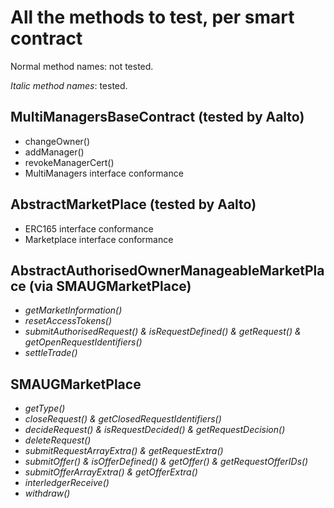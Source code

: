 # All the methods to test, per smart contract

Normal method names: not tested.

*Italic method names*: tested.

## MultiManagersBaseContract (tested by Aalto)

- changeOwner()
- addManager()
- revokeManagerCert()
- MultiManagers interface conformance

## AbstractMarketPlace (tested by Aalto)

- ERC165 interface conformance
- Marketplace interface conformance

## AbstractAuthorisedOwnerManageableMarketPlace (via SMAUGMarketPlace)

- *getMarketInformation()*
- *resetAccessTokens()*
- *submitAuthorisedRequest() & isRequestDefined() & getRequest() & getOpenRequestIdentifiers()*
- *settleTrade()*

## SMAUGMarketPlace

- *getType()*
- *closeRequest() & getClosedRequestIdentifiers()*
- *decideRequest() & isRequestDecided() & getRequestDecision()*
- *deleteRequest()*
- *submitRequestArrayExtra() & getRequestExtra()*
- *submitOffer() & isOfferDefined() & getOffer() & getRequestOfferIDs()*
- *submitOfferArrayExtra() & getOfferExtra()*
- *interledgerReceive()*
- *withdraw()*